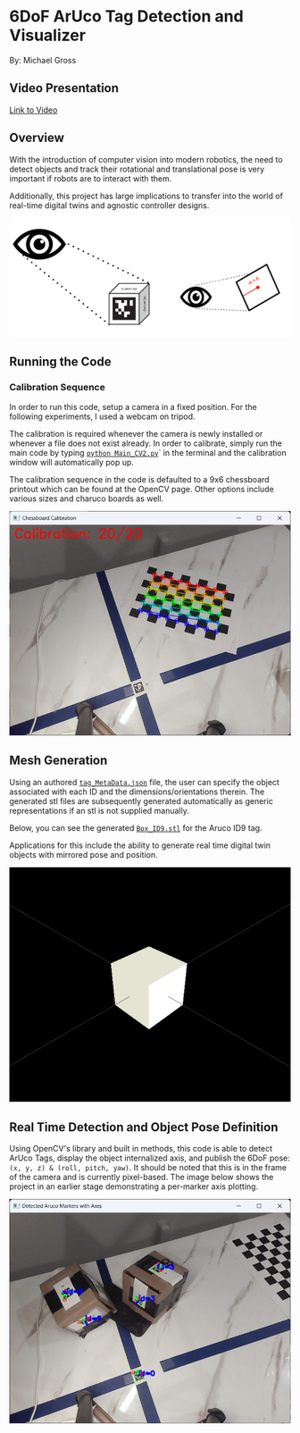 # 6DoF ArUco Tag Detection and Visualizer

By: Michael Gross

## Video Presentation

[Link to Video](https://youtu.be/Cle-1YThlH0)

## Overview

With the introduction of computer vision into modern robotics, the need to detect objects and track their rotational and translational pose is very important if robots are to interact with them.

Additionally, this project has large implications to transfer into the world of real-time digital twins and agnostic controller designs.

![Camera View of Markers](Images/FiducialMarker_Pipeline.png)

## Running the Code

### Calibration Sequence

In order to run this code, setup a camera in a fixed position. For the following experiments, I used a webcam on tripod.

The calibration is required whenever the camera is newly installed or whenever a file does not exist already. In order to calibrate, simply run the main code by typing [`python Main_CV2.py`](Main_CV2.py)` in the terminal and the calibration window will automatically pop up.

The calibration sequence in the code is defaulted to a 9x6 chessboard printout which can be found at the OpenCV page. Other options include various sizes and charuco boards as well.

![Calibration Sequence](Images/chess_calibration_process.png)

## Mesh Generation

Using an authored [`tag_MetaData.json`](ArucoTag/MeshGeneration/tag_MetaData.json) file, the user can specify the object associated with each ID and the dimensions/orientations therein. The generated stl files are subsequently generated automatically as generic representations if an stl is not supplied manually.

Below, you can see the generated [`Box_ID9.stl`](ArucoTag/MeshGeneration/STL_files/Box_ID9.stl) for the Aruco ID9 tag.

Applications for this include the ability to generate real time digital twin objects with mirrored pose and position.

![Box_ID9](Images/Box9.png)

## Real Time Detection and Object Pose Definition

Using OpenCV's library and built in methods, this code is able to detect ArUco Tags, display the object internalized axis, and publish the 6DoF pose: `(x, y, z) & (roll, pitch, yaw)`. It should be noted that this is in the frame of the camera and is currently pixel-based. The image below shows the project in an earlier stage demonstrating a per-marker axis plotting.

![Detected Markers](Images/detected_markers_with_axis.png)